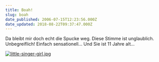 ```yaml
---
title: Boah!
slug: boah
date_published: 2006-07-15T12:23:56.000Z
date_updated: 2018-08-22T09:37:47.000Z
---
```


Da bleibt mir doch echt die Spucke weg. Diese Stimme ist unglaublich. Unbegreiflich! Einfach sensationell... Und Sie ist 11 Jahre alt...

[![little-singer-girl.jpg](//thafaker.de/wp-content/uploads/2006/07/little-singer-girl.jpg)](http://zurueckzumbeton.com/?p=1118#more-1118)

